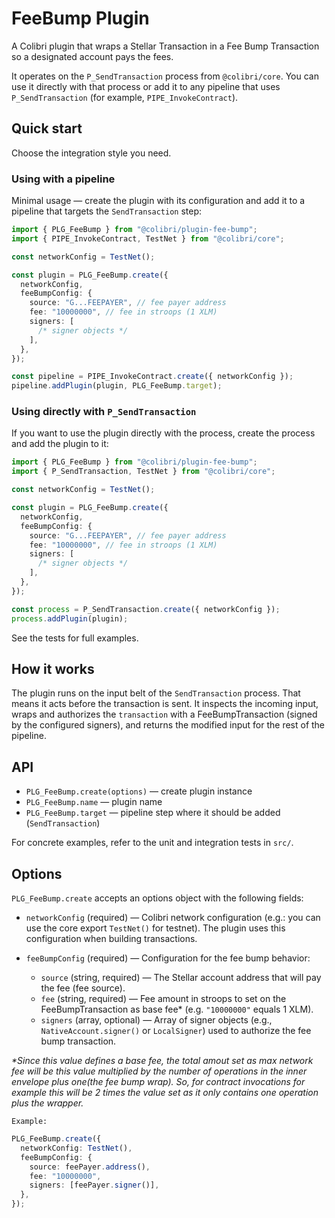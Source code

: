 # FeeBump Plugin

A Colibri plugin that wraps a Stellar Transaction in a Fee Bump Transaction so a designated account pays the fees.

It operates on the `P_SendTransaction` process from `@colibri/core`. You can use it directly with that process or add it to any pipeline that uses `P_SendTransaction` (for example, `PIPE_InvokeContract`).

## Quick start

Choose the integration style you need.

### Using with a pipeline

Minimal usage — create the plugin with its configuration and add it to a pipeline that targets the `SendTransaction` step:

```ts
import { PLG_FeeBump } from "@colibri/plugin-fee-bump";
import { PIPE_InvokeContract, TestNet } from "@colibri/core";

const networkConfig = TestNet();

const plugin = PLG_FeeBump.create({
  networkConfig,
  feeBumpConfig: {
    source: "G...FEEPAYER", // fee payer address
    fee: "10000000", // fee in stroops (1 XLM)
    signers: [
      /* signer objects */
    ],
  },
});

const pipeline = PIPE_InvokeContract.create({ networkConfig });
pipeline.addPlugin(plugin, PLG_FeeBump.target);
```

### Using directly with `P_SendTransaction`

If you want to use the plugin directly with the process, create the process and add the plugin to it:

```ts
import { PLG_FeeBump } from "@colibri/plugin-fee-bump";
import { P_SendTransaction, TestNet } from "@colibri/core";

const networkConfig = TestNet();

const plugin = PLG_FeeBump.create({
  networkConfig,
  feeBumpConfig: {
    source: "G...FEEPAYER", // fee payer address
    fee: "10000000", // fee in stroops (1 XLM)
    signers: [
      /* signer objects */
    ],
  },
});

const process = P_SendTransaction.create({ networkConfig });
process.addPlugin(plugin);
```

See the tests for full examples.

## How it works

The plugin runs on the input belt of the `SendTransaction` process. That means it acts before the transaction is sent. It inspects the incoming input, wraps and authorizes the `transaction` with a FeeBumpTransaction (signed by the configured signers), and returns the modified input for the rest of the pipeline.

## API

- `PLG_FeeBump.create(options)` — create plugin instance
- `PLG_FeeBump.name` — plugin name
- `PLG_FeeBump.target` — pipeline step where it should be added (`SendTransaction`)

For concrete examples, refer to the unit and integration tests in `src/`.

## Options

`PLG_FeeBump.create` accepts an options object with the following fields:

- `networkConfig` (required) — Colibri network configuration (e.g.: you can use the core export `TestNet()` for testnet). The plugin uses this configuration when building transactions.

- `feeBumpConfig` (required) — Configuration for the fee bump behavior:
  - `source` (string, required) — The Stellar account address that will pay the fee (fee source).
  - `fee` (string, required) — Fee amount in stroops to set on the FeeBumpTransaction as base fee\* (e.g. `"10000000"` equals 1 XLM).
  - `signers` (array, optional) — Array of signer objects (e.g., `NativeAccount.signer()` or `LocalSigner`) used to authorize the fee bump transaction.

_\*Since this value defines a base fee, the total amout set as max network fee will be this value multiplied by the number of operations in the inner envelope plus one(the fee bump wrap). So, for contract invocations for example this will be 2 times the value set as it only contains one operation plus the wrapper._

`Example:`

```ts
PLG_FeeBump.create({
  networkConfig: TestNet(),
  feeBumpConfig: {
    source: feePayer.address(),
    fee: "10000000",
    signers: [feePayer.signer()],
  },
});
```

